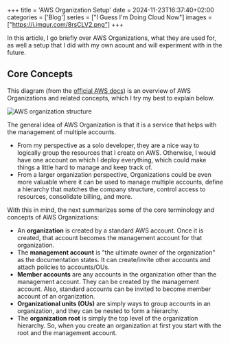 +++
title = 'AWS Organization Setup'
date = 2024-11-23T16:37:40+02:00
categories = ['Blog']
series = ["I Guess I'm Doing Cloud Now"]
images = ["https://i.imgur.com/8rsCLV2.png"]
+++

In this article, I go briefly over AWS Organizations, what they are used for,
as well a setup that I did with my own acount and will experiment with in the
future.

## Core Concepts

This diagram (from the [official AWS
docs](https://docs.aws.amazon.com/organizations/latest/userguide/orgs_getting-started_concepts.html))
is an overview of AWS Organizations and related concepts, which I try my best
to explain below.

![AWS organization structure](https://docs.aws.amazon.com/images/organizations/latest/userguide/images/AccountOuDiagram.png)

The general idea of AWS Organization is that it is a service that helps with
the management of multiple accounts.

- From my perspective as a solo developer, they are a nice way to logically
group the resources that I create on AWS. Otherwise, I would have one account
on which I deploy everything, which could make things a little hard to manage
and keep track of.
- From a larger organization perspective, Organizations could be even more
valuable where it can be used to manage multiple accounts, define a hierarchy
that matches the company structure, control access to resources, consolidate
billing, and more.

With this in mind, the next summarizes some of the core terminology and
concepts of AWS Organizations:

- An **organization** is created by a standard AWS account. Once it is created,
that account becomes the management account for that organization.
- The **management account** is "the ultimate owner of the organization" as the
documentation states. It can create/invite other accounts and attach policies
to accounts/OUs.
- **Member accounts** are any accounts in the organization other than the
management account. They can be created by the management account. Also,
standard accounts can be invited to become member account of an organization.
- **Organizational units (OUs)** are simply ways to group accounts in an
organization, and they can be nested to form a hierarchy.
- The **organization root** is simply the top level of the organization
hierarchy. So, when you create an organization at first you start with the root
and the management account.

